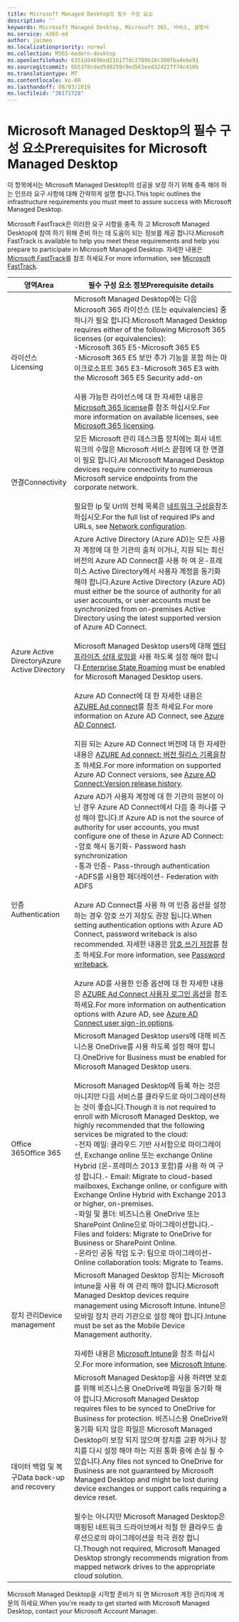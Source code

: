 ```yaml
---
title: Microsoft Managed Desktop의 필수 구성 요소
description: ''
keywords: Microsoft Managed Desktop, Microsoft 365, 서비스, 설명서
ms.service: m365-md
author: jaimeo
ms.localizationpriority: normal
ms.collection: M365-modern-desktop
ms.openlocfilehash: 6351dd4696ed21b177dc2789b18c380fba4ebe91
ms.sourcegitcommit: 6b5370cded5d8259c9ed561eed324227f74c410b
ms.translationtype: MT
ms.contentlocale: ko-KR
ms.lasthandoff: 08/03/2019
ms.locfileid: "36171728"
---
```

# <a name="prerequisites-for-microsoft-managed-desktop"></a><span data-ttu-id="25cc7-103">Microsoft Managed Desktop의 필수 구성 요소</span><span class="sxs-lookup"><span data-stu-id="25cc7-103">Prerequisites for Microsoft Managed Desktop</span></span>

<!--This topic is the target for a "Learn more" link in the Admin Portal (aka.ms/prereq-azure); do not delete.-->
<!--from Prerequisites -->

<span data-ttu-id="25cc7-104">이 항목에서는 Microsoft Managed Desktop의 성공을 보장 하기 위해 충족 해야 하는 인프라 요구 사항에 대해 간략하게 설명 합니다.</span><span class="sxs-lookup"><span data-stu-id="25cc7-104">This topic outlines the infrastructure requirements you must meet to assure success with Microsoft Managed Desktop.</span></span> 

<span data-ttu-id="25cc7-105">Microsoft FastTrack은 이러한 요구 사항을 충족 하 고 Microsoft Managed Desktop에 참여 하기 위해 준비 하는 데 도움이 되는 정보를 제공 합니다.</span><span class="sxs-lookup"><span data-stu-id="25cc7-105">Microsoft FastTrack is available to help you meet these requirements and help you prepare to participate in Microsoft Managed Desktop.</span></span> <span data-ttu-id="25cc7-106">자세한 내용은 [Microsoft FastTrack](https://fasttrack.microsoft.com/about)를 참조 하세요.</span><span class="sxs-lookup"><span data-stu-id="25cc7-106">For more information, see [Microsoft FastTrack](https://fasttrack.microsoft.com/about).</span></span> 

<span data-ttu-id="25cc7-107">영역</span><span class="sxs-lookup"><span data-stu-id="25cc7-107">Area</span></span> | <span data-ttu-id="25cc7-108">필수 구성 요소 정보</span><span class="sxs-lookup"><span data-stu-id="25cc7-108">Prerequisite details</span></span>
--- | ---
<span data-ttu-id="25cc7-109">라이선스</span><span class="sxs-lookup"><span data-stu-id="25cc7-109">Licensing</span></span> |<span data-ttu-id="25cc7-110">Microsoft Managed Desktop에는 다음 Microsoft 365 라이선스 (또는 equivalencies) 중 하나가 필요 합니다.</span><span class="sxs-lookup"><span data-stu-id="25cc7-110">Microsoft Managed Desktop requires either of the following Microsoft 365 licenses (or equivalencies):</span></span><br><span data-ttu-id="25cc7-111">-Microsoft 365 E5</span><span class="sxs-lookup"><span data-stu-id="25cc7-111">-Microsoft 365 E5</span></span><br><span data-ttu-id="25cc7-112">-Microsoft 365 E5 보안 추가 기능을 포함 하는 마이크로소프트 365 E3</span><span class="sxs-lookup"><span data-stu-id="25cc7-112">-Microsoft 365 E3 with the Microsoft 365 E5 Security add-on</span></span><br><br><span data-ttu-id="25cc7-113">사용 가능한 라이선스에 대 한 자세한 내용은 [Microsoft 365 license](https://www.microsoft.com/microsoft-365/compare-all-microsoft-365-plans)를 참조 하십시오.</span><span class="sxs-lookup"><span data-stu-id="25cc7-113">For more information on available licenses, see [Microsoft 365 licensing](https://www.microsoft.com/microsoft-365/compare-all-microsoft-365-plans).</span></span>
<span data-ttu-id="25cc7-114">연결</span><span class="sxs-lookup"><span data-stu-id="25cc7-114">Connectivity</span></span> |  <span data-ttu-id="25cc7-115">모든 Microsoft 관리 데스크톱 장치에는 회사 네트워크의 수많은 Microsoft 서비스 끝점에 대 한 연결이 필요 합니다.</span><span class="sxs-lookup"><span data-stu-id="25cc7-115">All Microsoft Managed Desktop devices require connectivity to numerous Microsoft service endpoints from the corporate network.</span></span><br><br><span data-ttu-id="25cc7-116">필요한 Ip 및 Url의 전체 목록은 [네트워크 구성을](../get-ready/network.md)참조 하십시오.</span><span class="sxs-lookup"><span data-stu-id="25cc7-116">For the full list of required IPs and URLs, see [Network configuration](../get-ready/network.md).</span></span> 
<span data-ttu-id="25cc7-117">Azure Active Directory</span><span class="sxs-lookup"><span data-stu-id="25cc7-117">Azure Active Directory</span></span> |    <span data-ttu-id="25cc7-118">Azure Active Directory (Azure AD)는 모든 사용자 계정에 대 한 기관의 출처 이거나, 지원 되는 최신 버전의 Azure AD Connect를 사용 하 여 온-프레미스 Active Directory에서 사용자 계정을 동기화 해야 합니다.</span><span class="sxs-lookup"><span data-stu-id="25cc7-118">Azure Active Directory (Azure AD) must either be the source of authority for all user accounts, or user accounts must be synchronized from on-premises Active Directory using the latest supported version of Azure AD Connect.</span></span><br><br><span data-ttu-id="25cc7-119">Microsoft Managed Desktop users에 대해 [엔터프라이즈 상태 로밍을](https://docs.microsoft.com/azure/active-directory/devices/enterprise-state-roaming-overview) 사용 하도록 설정 해야 합니다.</span><span class="sxs-lookup"><span data-stu-id="25cc7-119">[Enterprise State Roaming](https://docs.microsoft.com/azure/active-directory/devices/enterprise-state-roaming-overview) must be enabled for Microsoft Managed Desktop users.</span></span><br><br><span data-ttu-id="25cc7-120">Azure AD Connect에 대 한 자세한 내용은 [AZURE Ad connect](https://docs.microsoft.com/azure/active-directory/hybrid/whatis-azure-ad-connect)를 참조 하세요.</span><span class="sxs-lookup"><span data-stu-id="25cc7-120">For more information on Azure AD Connect, see [Azure AD Connect](https://docs.microsoft.com/azure/active-directory/hybrid/whatis-azure-ad-connect).</span></span><br><br><span data-ttu-id="25cc7-121">지원 되는 Azure AD Connect 버전에 대 한 자세한 내용은 [AZURE Ad connect: 버전 릴리스 기록을](https://docs.microsoft.com/azure/active-directory/hybrid/reference-connect-version-history)참조 하세요.</span><span class="sxs-lookup"><span data-stu-id="25cc7-121">For more information on supported Azure AD Connect versions, see [Azure AD Connect:Version release history](https://docs.microsoft.com/azure/active-directory/hybrid/reference-connect-version-history).</span></span>
<span data-ttu-id="25cc7-122">인증</span><span class="sxs-lookup"><span data-stu-id="25cc7-122">Authentication</span></span> |    <span data-ttu-id="25cc7-123">Azure AD가 사용자 계정에 대 한 기관의 원본이 아닌 경우 Azure AD Connect에서 다음 중 하나를 구성 해야 합니다.</span><span class="sxs-lookup"><span data-stu-id="25cc7-123">If Azure AD is not the source of authority for user accounts, you must configure one of these in Azure AD Connect:</span></span><br><span data-ttu-id="25cc7-124">-암호 해시 동기화</span><span class="sxs-lookup"><span data-stu-id="25cc7-124">- Password hash synchronization</span></span><br><span data-ttu-id="25cc7-125">-통과 인증</span><span class="sxs-lookup"><span data-stu-id="25cc7-125">- Pass-through authentication</span></span><br><span data-ttu-id="25cc7-126">-ADFS를 사용한 페더레이션</span><span class="sxs-lookup"><span data-stu-id="25cc7-126">- Federation with ADFS</span></span><br><br><span data-ttu-id="25cc7-127">Azure AD Connect를 사용 하 여 인증 옵션을 설정 하는 경우 암호 쓰기 저장도 권장 됩니다.</span><span class="sxs-lookup"><span data-stu-id="25cc7-127">When setting authentication options with Azure AD Connect, password writeback is also recommended.</span></span> <span data-ttu-id="25cc7-128">자세한 내용은 [암호 쓰기 저장](https://docs.microsoft.com/azure/active-directory/authentication/howto-sspr-writeback)를 참조 하세요.</span><span class="sxs-lookup"><span data-stu-id="25cc7-128">For more information, see [Password writeback](https://docs.microsoft.com/azure/active-directory/authentication/howto-sspr-writeback).</span></span> <br><br><span data-ttu-id="25cc7-129">Azure AD를 사용한 인증 옵션에 대 한 자세한 내용은 [AZURE Ad Connect 사용자 로그인 옵션](https://docs.microsoft.com/azure/active-directory/connect/active-directory-aadconnect-user-signin)을 참조 하세요.</span><span class="sxs-lookup"><span data-stu-id="25cc7-129">For more information on authentication options with Azure AD, see [Azure AD Connect user sign-in options](https://docs.microsoft.com/azure/active-directory/connect/active-directory-aadconnect-user-signin).</span></span>
<span data-ttu-id="25cc7-130">Office 365</span><span class="sxs-lookup"><span data-stu-id="25cc7-130">Office 365</span></span> |    <span data-ttu-id="25cc7-131">Microsoft Managed Desktop users에 대해 비즈니스용 OneDrive를 사용 하도록 설정 해야 합니다.</span><span class="sxs-lookup"><span data-stu-id="25cc7-131">OneDrive for Business must be enabled for Microsoft Managed Desktop users.</span></span><br><br><span data-ttu-id="25cc7-132">Microsoft Managed Desktop에 등록 하는 것은 아니지만 다음 서비스를 클라우드로 마이그레이션하는 것이 좋습니다.</span><span class="sxs-lookup"><span data-stu-id="25cc7-132">Though it is not required to enroll with Microsoft Managed Desktop, we highly recommended that the following services be migrated to the cloud:</span></span><br><span data-ttu-id="25cc7-133">-전자 메일: 클라우드 기반 사서함으로 마이그레이션, Exchange online 또는 exchange Online Hybrid (온-프레미스 2013 포함)를 사용 하 여 구성 합니다.</span><span class="sxs-lookup"><span data-stu-id="25cc7-133">- Email: Migrate to cloud-based mailboxes, Exchange online, or configure with Exchange Online Hybrid with Exchange 2013 or higher, on-premises.</span></span><br><span data-ttu-id="25cc7-134">-파일 및 폴더: 비즈니스용 OneDrive 또는 SharePoint Online으로 마이그레이션합니다.</span><span class="sxs-lookup"><span data-stu-id="25cc7-134">- Files and folders: Migrate to OneDrive for Business or SharePoint Online.</span></span><br><span data-ttu-id="25cc7-135">-온라인 공동 작업 도구: 팀으로 마이그레이션</span><span class="sxs-lookup"><span data-stu-id="25cc7-135">- Online collaboration tools: Migrate to Teams.</span></span>
<span data-ttu-id="25cc7-136">장치 관리</span><span class="sxs-lookup"><span data-stu-id="25cc7-136">Device management</span></span> | <span data-ttu-id="25cc7-137">Microsoft Managed Desktop 장치는 Microsoft Intune을 사용 하 여 관리 해야 합니다.</span><span class="sxs-lookup"><span data-stu-id="25cc7-137">Microsoft Managed Desktop devices require management using Microsoft Intune.</span></span> <span data-ttu-id="25cc7-138">Intune은 모바일 장치 관리 기관으로 설정 해야 합니다.</span><span class="sxs-lookup"><span data-stu-id="25cc7-138">Intune must be set as the Mobile Device Management authority.</span></span><br><br><span data-ttu-id="25cc7-139">자세한 내용은 [Microsoft Intune](https://www.microsoft.com/cloud-platform/microsoft-intune)을 참조 하십시오.</span><span class="sxs-lookup"><span data-stu-id="25cc7-139">For more information, see [Microsoft Intune](https://www.microsoft.com/cloud-platform/microsoft-intune).</span></span> 
<span data-ttu-id="25cc7-140">데이터 백업 및 복구</span><span class="sxs-lookup"><span data-stu-id="25cc7-140">Data back-up and recovery</span></span> | <span data-ttu-id="25cc7-141">Microsoft Managed Desktop을 사용 하려면 보호를 위해 비즈니스용 OneDrive에 파일을 동기화 해야 합니다.</span><span class="sxs-lookup"><span data-stu-id="25cc7-141">Microsoft Managed Desktop requires files to be synced to OneDrive for Business for protection.</span></span> <span data-ttu-id="25cc7-142">비즈니스용 OneDrive와 동기화 되지 않은 파일은 Microsoft Managed Desktop이 보장 되지 않으며 장치를 교환 하거나 장치를 다시 설정 해야 하는 지원 통화 중에 손실 될 수 있습니다.</span><span class="sxs-lookup"><span data-stu-id="25cc7-142">Any files not synced to OneDrive for Business are not guaranteed by Microsoft Managed Desktop and might be lost during device exchanges or support calls requiring a device reset.</span></span><br><br><span data-ttu-id="25cc7-143">필수는 아니지만 Microsoft Managed Desktop은 매핑된 네트워크 드라이브에서 적절 한 클라우드 솔루션으로의 마이그레이션을 적극 권장 합니다.</span><span class="sxs-lookup"><span data-stu-id="25cc7-143">Though not required, Microsoft Managed Desktop strongly recommends migration from mapped network drives to the appropriate cloud solution.</span></span> 

<span data-ttu-id="25cc7-144">Microsoft Managed Desktop을 시작할 준비가 되 면 Microsoft 계정 관리자에 게 문의 하세요.</span><span class="sxs-lookup"><span data-stu-id="25cc7-144">When you're ready to get started with Microsoft Managed Desktop, contact your Microsoft Account Manager.</span></span> 
